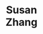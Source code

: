 ---
layout: page
title: <b>Susan</b> <br> Zhang 
description: Meta
img: assets/img/susan.png
redirect: https://twitter.com/suchenzang
importance: 5
category: panelist
---
